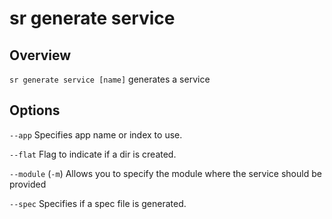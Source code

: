 <!-- Links in /docs/documentation should NOT have `.md` at the end, because they end up in our wiki at release. -->

# sr generate service

## Overview
`sr generate service [name]` generates a service

## Options
`--app` Specifies app name or index to use.

`--flat` Flag to indicate if a dir is created.

`--module` (`-m`) Allows you to specify the module where the service should be provided

`--spec` Specifies if a spec file is generated.
